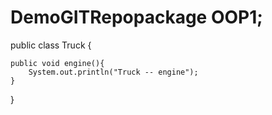 # DemoGITRepopackage OOP1;

public class Truck {
	
	public void engine(){
		System.out.println("Truck -- engine");
	}

}
